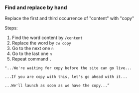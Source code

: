 ### Find and replace by hand

Replace the first and third occurrence of "content" with "copy"

Steps:

1. Find the word content by `/content`  
2. Replace the word by `cw copy`  
3. Go to the next one `n`  
4. Go to the last one `n`  
5. Repeat command `.`  

```text
"...We're waiting for copy before the site can go live...

...If you are copy with this, let's go ahead with it...

...We'll launch as soon as we have the copy...”
```
